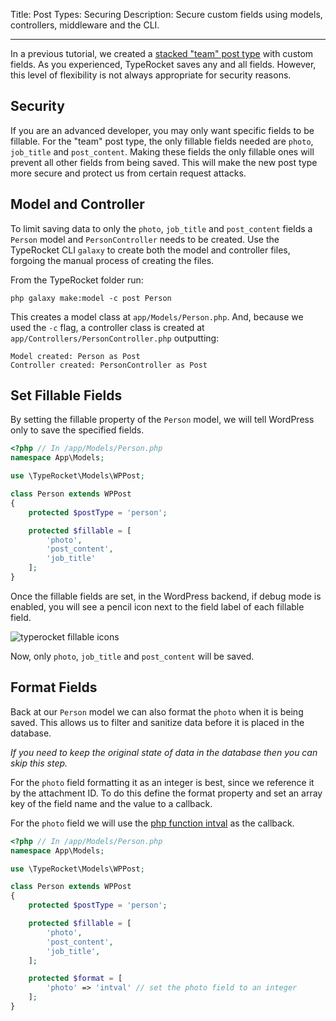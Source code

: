 Title: Post Types: Securing
Description: Secure custom fields using models, controllers, middleware and the CLI.

---

In a previous tutorial, we created a [stacked "team" post type](/docs/v1/post-types-making/) with custom fields. As you experienced, TypeRocket saves any and all fields. However, this level of flexibility is not always appropriate for security reasons.

## Security

If you are an advanced developer, you may only want specific fields to be fillable. For the "team" post type, the only fillable fields needed are `photo`, `job_title` and `post_content`. Making these fields the only fillable ones will prevent all other fields from being saved. This will make the new post type more secure and protect us from certain request attacks.

## Model and Controller

To limit saving data to only the `photo`, `job_title` and `post_content` fields a `Person` model and `PersonController` needs to be created. Use the TypeRocket CLI `galaxy` to create both the model and controller files, forgoing the manual process of creating the files.

From the TypeRocket folder run:

```shell
php galaxy make:model -c post Person
```

This creates a model class at `app/Models/Person.php`. And, because we used the `-c` flag, a controller class is created at `app/Controllers/PersonController.php` outputting:

```shell
Model created: Person as Post
Controller created: PersonController as Post
```

## Set Fillable Fields

By setting the fillable property of the `Person` model, we will tell WordPress only to save the specified fields.

```php
<?php // In /app/Models/Person.php
namespace App\Models;

use \TypeRocket\Models\WPPost;

class Person extends WPPost
{
    protected $postType = 'person';

    protected $fillable = [
        'photo',
        'post_content',
        'job_title'
    ];
}
```

Once the fillable fields are set, in the WordPress backend, if debug mode is enabled, you will see a pencil icon next to the field label of each fillable field.

![typerocket fillable icons](https://l.rb.typerocket.test/wp-content/uploads/2015/07/typerocket-fillable.png)

Now, only `photo`, `job_title` and `post_content` will be saved.

## Format Fields

Back at our `Person` model we can also format the `photo` when it is being saved. This allows us to filter and sanitize data before it is placed in the database. 

*If you need to keep the original state of data in the database then you can skip this step.*

For the `photo` field formatting it as an integer is best, since we reference it by the attachment ID. To do this define the format property and set an array key of the field name and the value to a callback.

For the `photo` field we will use the [php function intval](http://php.net/manual/en/function.intval.php) as the callback. 

```php
<?php // In /app/Models/Person.php
namespace App\Models;

use \TypeRocket\Models\WPPost;

class Person extends WPPost
{
    protected $postType = 'person';

    protected $fillable = [
        'photo',
        'post_content',
        'job_title',
    ];

    protected $format = [
        'photo' => 'intval' // set the photo field to an integer
    ];
}
```